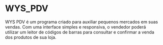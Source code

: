 # WYS_PDV
WYS PDV é um programa criado para auxiliar pequenos mercados em suas vendas. Com uma interface simples e responsiva, o vendedor poderá utilizar um leitor de códigos de barras para consultar e confirmar a venda dos produtos de sua loja.
